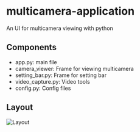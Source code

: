 # multicamera-application
An UI for multicamera viewing with python

## Components
- app.py: main file
- camera_viewer: Frame for viewing multicamera
- setting_bar.py: Frame for setting bar
- video_capture.py: Video tools
- config.py: Config files

## Layout
![Layout](https://github.com/namogg/multicamera-application/blob/main/images/layout.png)